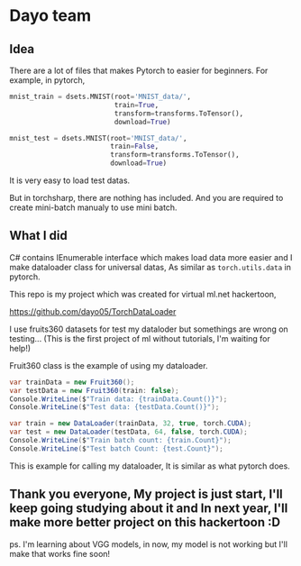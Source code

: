 # Dayo team

## Idea
There are a lot of files that makes Pytorch to easier for beginners. For example, in pytorch, 
```python
mnist_train = dsets.MNIST(root='MNIST_data/', 
                          train=True, 
                          transform=transforms.ToTensor(), 
                          download=True)

mnist_test = dsets.MNIST(root='MNIST_data/', 
                         train=False, 
                         transform=transforms.ToTensor(), 
                         download=True)
```
It is very easy to load test datas.

But in torchsharp, there are nothing has included. And you are required to create mini-batch manualy to use mini batch.

## What I did

C# contains IEnumerable interface which makes load data more easier and I make dataloader class for universal datas, As similar as `torch.utils.data` in pytorch. 

This repo is my project which was created for virtual ml.net hackertoon,

https://github.com/dayo05/TorchDataLoader

I use fruits360 datasets for test my dataloder but somethings are wrong on testing... (This is the first project of ml without tutorials, I'm waiting for help!)

Fruit360 class is the example of using my dataloader.

```cs
var trainData = new Fruit360();
var testData = new Fruit360(train: false);
Console.WriteLine($"Train data: {trainData.Count()}");
Console.WriteLine($"Test data: {testData.Count()}");

var train = new DataLoader(trainData, 32, true, torch.CUDA);
var test = new DataLoader(testData, 64, false, torch.CUDA);
Console.WriteLine($"Train batch count: {train.Count}");
Console.WriteLine($"Test batch Count: {test.Count}");
```

This is example for calling my dataloader, It is similar as what pytorch does.

## Thank you everyone, My project is just start, I'll keep going studying about it and In next year, I'll make more better project on this hackertoon :D

ps. I'm learning about VGG models, in now, my model is not working but I'll make that works fine soon!
